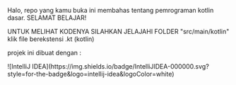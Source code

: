 Halo, repo yang kamu buka ini membahas tentang pemrograman kotlin dasar.
SELAMAT BELAJAR!

UNTUK MELIHAT KODENYA SILAHKAN JELAJAHI FOLDER "src/main/kotlin" klik file berekstensi .kt (kotlin)

projek ini dibuat dengan : 
<p>![IntelliJ IDEA](https://img.shields.io/badge/IntelliJIDEA-000000.svg?style=for-the-badge&logo=intellij-idea&logoColor=white)</p>
